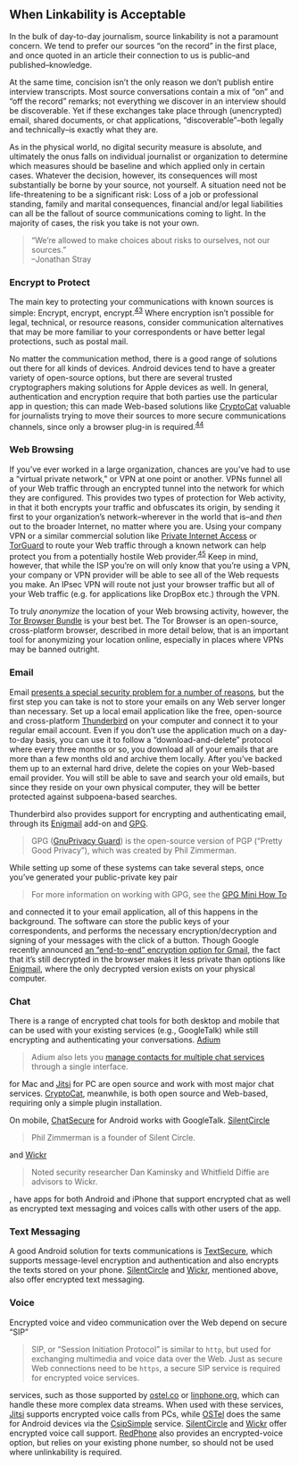 When Linkability is Acceptable
------------------------------

In the bulk of day-to-day journalism, source linkability is not a
paramount concern. We tend to prefer our sources “on the record” in the
first place, and once quoted in an article their connection to us is
public–and published–knowledge.

At the same time, concision isn’t the only reason we don’t publish
entire interview transcripts. Most source conversations contain a mix of
“on” and “off the record” remarks; not everything we discover in an
interview should be discoverable. Yet if these exchanges take place
through (unencrypted) email, shared documents, or chat applications,
“discoverable”–both legally and technically–is exactly what they are.

As in the physical world, no digital security measure is absolute, and
ultimately the onus falls on individual journalist or organization to
determine which measures should be baseline and which applied only in
certain cases. Whatever the decision, however, its consequences will
most substantially be borne by your source, not yourself. A situation
need not be life-threatening to be a significant risk: Loss of a job or
professional standing, family and marital consequences, financial and/or
legal liabilities can all be the fallout of source communications coming
to light. In the majority of cases, the risk you take is not your own.

> “We’re allowed to make choices about risks to ourselves, not our
> sources.”\
> –Jonathan Stray

### Encrypt to Protect

The main key to protecting your communications with known sources is
simple: Encrypt, encrypt, encrypt.<sup>[43](footnotes/README.html#fn43)</sup> Where encryption isn’t
possible for legal, technical, or resource reasons, consider
communication alternatives that may be more familiar to your
correspondents or have better legal protections, such as postal mail.

No matter the communication method, there is a good range of solutions
out there for all kinds of devices. Android devices tend to have a
greater variety of open-source options, but there are several trusted
cryptographers making solutions for Apple devices as well. In general,
authentication and encryption require that both parties use the
particular app in question; this can made Web-based solutions like
[CryptoCat](https://crypto.cat/) valuable for journalists trying to move
their sources to more secure communications channels, since only a
browser plug-in is required.<sup>[44](footnotes/README.html#fn44)</sup>

### **Web Browsing**

If you’ve ever worked in a large organization, chances are you’ve had to
use a “virtual private network,” or VPN at one point or another. VPNs
funnel all of your Web traffic through an encrypted tunnel into the
network for which they are configured. This provides two types of
protection for Web activity, in that it both encrypts your traffic and
obfuscates its origin, by sending it first to your organization’s
network–wherever in the world that is–and *then* out to the broader
Internet, no matter where you are. Using your company VPN or a similar
commercial solution like [Private Internet
Access](https://www.privateInternetaccess.com/) or
[TorGuard](http://torguard.net/) to route your Web traffic through a
known network can help protect you from a potentially hostile Web
provider.<sup>[45](footnotes/README.html#fn45)</sup> Keep in mind, however, that while the ISP you’re
on will only know that you’re using a VPN, your company or VPN provider
will be able to see all of the Web requests you make. An IPsec VPN will
route not just your browser traffic but all of your Web traffic (e.g.
for applications like DropBox etc.) through the VPN.

To truly *anonymize* the location of your Web browsing activity,
however, the [Tor Browser
Bundle](https://www.torproject.org/projects/torbrowser.html.en) is your
best bet. The Tor Browser is an open-source, cross-platform browser,
described in more detail below, that is an important tool for
anonymizing your location online, especially in places where VPNs may be
banned outright.

### **Email**

Email [presents a special security problem for a number of
reasons](http://www.forbes.com/sites/kashmirhill/2013/08/09/lavabits-ladar-levison-if-you-knew-what-i-know-about-email-you-might-not-use-it/),
but the first step you can take is not to store your emails on any Web
server longer than necessary. Set up a local email application like the
free, open-source and cross-platform
[Thunderbird](https://www.mozilla.org/en-US/thunderbird/) on your
computer and connect it to your regular email account. Even if you don’t
use the application much on a day-to-day basis, you can use it to follow
a “download-and-delete” protocol where every three months or so, you
download all of your emails that are more than a few months old and
archive them locally. After you’ve backed them up to an external hard
drive, delete the copies on your Web-based email provider. You will
still be able to save and search your old emails, but since they reside
on your own physical computer, they will be better protected against
subpoena-based searches.

Thunderbird also provides support for encrypting and authenticating
email, through its
[Enigmail](https://addons.mozilla.org/en-US/thunderbird/addon/enigmail/?src=search)
add-on and [GPG](https://www.gnupg.org/).

> GPG ([GnuPrivacy Guard](https://www.gnupg.org/)) is the
> open-source version of PGP (“Pretty Good Privacy”), which was created
> by Phil Zimmerman.

While setting up some of these systems can take several steps, once
you’ve generated your public-private key pair

> For more information on working with GPG, see the [GPG Mini How
> To](http://www.dewinter.com/gnupg_howto/english/GPGMiniHowto.html)

and connected it to your email application, all of this happens in the
background. The software can store the public keys of your
correspondents, and performs the necessary encryption/decryption and
signing of your messages with the click of a button. Though Google
recently announced [an “end-to-end” encryption option for
Gmail](http://googleonlinesecurity.blogspot.com/2014/06/making-end-to-end-encryption-easier-to.html),
the fact that it’s still decrypted in the browser makes it less private
than options like
[Enigmail](https://addons.mozilla.org/en-US/thunderbird/addon/enigmail/?src=search),
where the only decrypted version exists on your physical computer.

### **Chat**

There is a range of encrypted chat tools for both desktop and mobile
that can be used with your existing services (e.g., GoogleTalk) while
still encrypting and authenticating your conversations.
[Adium](https://adium.im/)

> Adium also lets you [manage contacts for multiple chat
> services](https://www.adium.im/about/) through a single interface.

for Mac and [Jitsi](https://jitsi.org/) for PC are open source and work
with most major chat services. [CryptoCat](https://crypto.cat/),
meanwhile, is both open source and Web-based, requiring only a simple
plugin installation.

On mobile, [ChatSecure](https://guardianproject.info/apps/chatsecure)
for Android works with GoogleTalk.
[SilentCircle](https://silentcircle.com/)

> Phil Zimmerman is a founder of Silent Circle.

and [Wickr](https://www.mywickr.com/en/index.php)

> Noted security researcher Dan Kaminsky and Whitfield Diffie are
> advisors to Wickr.

, have apps for both Android and iPhone that support encrypted chat as
well as encrypted text messaging and voices calls with other users of
the app.

### **Text Messaging**

A good Android solution for texts communications is
[TextSecure](https://whispersystems.org/), which supports message-level
encryption and authentication and also encrypts the texts stored on your
phone. [SilentCircle](https://silentcircle.com/) and
[Wickr](https://www.mywickr.com/en/index.php), mentioned above, also
offer encrypted text messaging.

### **Voice**

Encrypted voice and video communication over the Web depend on secure
“SIP”

> SIP, or “Session Initiation Protocol” is similar to `http`, but used
> for exchanging multimedia and voice data over the Web. Just as secure
> Web connections need to be `https`, a secure SIP service is required for
> encrypted voice services.

services, such as those supported by [ostel.co](https://ostel.co) or
[linphone.org](http://www.linphone.org/eng/linphone/register-a-linphone-account.html),
which can handle these more complex data streams. When used with these
services, [Jitsi](https://jitsi.org/) supports encrypted voice calls
from PCs, while [OSTel](https://ostel.co/about) does the same for
Android devices via the
[CsipSimple](https://code.google.com/p/csipsimple/) service.
[SilentCircle](https://silentcircle.com/) and
[Wickr](https://www.mywickr.com/en/index.php) offer encrypted voice call
support. [RedPhone](https://whispersystems.org/) also provides an
encrypted-voice option, but relies on your existing phone number, so
should not be used where unlinkability is required.
